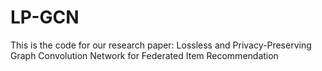 # LP-GCN
This is the code for our research paper: Lossless and Privacy-Preserving Graph Convolution Network for Federated Item Recommendation
